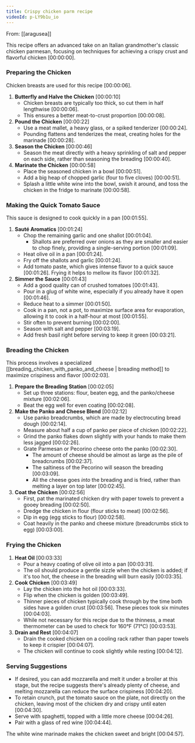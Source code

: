```yaml
---
title: Crispy chicken parm recipe
videoId: p-LY9b1u_io
---
```


From: [[aragusea]] <br/> 

This recipe offers an advanced take on an Italian grandmother's classic chicken parmesan, focusing on techniques for achieving a crispy crust and flavorful chicken <a class="yt-timestamp" data-t="00:00:00">[00:00:00]</a>.

### Preparing the Chicken

Chicken breasts are used for this recipe <a class="yt-timestamp" data-t="00:00:06">[00:00:06]</a>.

1.  **Butterfly and Halve the Chicken** <a class="yt-timestamp" data-t="00:00:10">[00:00:10]</a>
    *   Chicken breasts are typically too thick, so cut them in half lengthwise <a class="yt-timestamp" data-t="00:00:06">[00:00:06]</a>.
    *   This ensures a better meat-to-crust proportion <a class="yt-timestamp" data-t="00:00:08">[00:00:08]</a>.
2.  **Pound the Chicken** <a class="yt-timestamp" data-t="00:00:22">[00:00:22]</a>
    *   Use a meat mallet, a heavy glass, or a spiked tenderizer <a class="yt-timestamp" data-t="00:00:24">[00:00:24]</a>.
    *   Pounding flattens and tenderizes the meat, creating holes for the marinade <a class="yt-timestamp" data-t="00:00:28">[00:00:28]</a>.
3.  **Season the Chicken** <a class="yt-timestamp" data-t="00:00:46">[00:00:46]</a>
    *   Season the meat directly with a heavy sprinkling of salt and pepper on each side, rather than seasoning the breading <a class="yt-timestamp" data-t="00:00:40">[00:00:40]</a>.
4.  **Marinate the Chicken** <a class="yt-timestamp" data-t="00:00:58">[00:00:58]</a>
    *   Place the seasoned chicken in a bowl <a class="yt-timestamp" data-t="00:00:51">[00:00:51]</a>.
    *   Add a big heap of chopped garlic (four to five cloves) <a class="yt-timestamp" data-t="00:00:51">[00:00:51]</a>.
    *   Splash a little white wine into the bowl, swish it around, and toss the chicken in the fridge to marinate <a class="yt-timestamp" data-t="00:00:58">[00:00:58]</a>.

### Making the Quick Tomato Sauce

This sauce is designed to cook quickly in a pan <a class="yt-timestamp" data-t="00:01:55">[00:01:55]</a>.

1.  **Sauté Aromatics** <a class="yt-timestamp" data-t="00:01:24">[00:01:24]</a>
    *   Chop the remaining garlic and one shallot <a class="yt-timestamp" data-t="00:01:04">[00:01:04]</a>.
        *   Shallots are preferred over onions as they are smaller and easier to chop finely, providing a single-serving portion <a class="yt-timestamp" data-t="00:01:09">[00:01:09]</a>.
    *   Heat olive oil in a pan <a class="yt-timestamp" data-t="00:01:24">[00:01:24]</a>.
    *   Fry off the shallots and garlic <a class="yt-timestamp" data-t="00:01:24">[00:01:24]</a>.
    *   Add tomato paste, which gives intense flavor to a quick sauce <a class="yt-timestamp" data-t="00:01:26">[00:01:26]</a>. Frying it helps to mellow its flavor <a class="yt-timestamp" data-t="00:01:32">[00:01:32]</a>.
2.  **Simmer the Sauce** <a class="yt-timestamp" data-t="00:01:43">[00:01:43]</a>
    *   Add a good quality can of crushed tomatoes <a class="yt-timestamp" data-t="00:01:43">[00:01:43]</a>.
    *   Pour in a glug of white wine, especially if you already have it open <a class="yt-timestamp" data-t="00:01:46">[00:01:46]</a>.
    *   Reduce heat to a simmer <a class="yt-timestamp" data-t="00:01:50">[00:01:50]</a>.
    *   Cook in a pan, not a pot, to maximize surface area for evaporation, allowing it to cook in a half-hour at most <a class="yt-timestamp" data-t="00:01:55">[00:01:55]</a>.
    *   Stir often to prevent burning <a class="yt-timestamp" data-t="00:02:00">[00:02:00]</a>.
    *   Season with salt and pepper <a class="yt-timestamp" data-t="00:03:19">[00:03:19]</a>.
    *   Add fresh basil right before serving to keep it green <a class="yt-timestamp" data-t="00:03:21">[00:03:21]</a>.

### Breading the Chicken

This process involves a specialized [[breading_chicken_with_panko_and_cheese | breading method]] to maximize crispiness and flavor <a class="yt-timestamp" data-t="00:02:03">[00:02:03]</a>.

1.  **Prepare the Breading Station** <a class="yt-timestamp" data-t="00:02:05">[00:02:05]</a>
    *   Set up three stations: flour, beaten egg, and the panko/cheese mixture <a class="yt-timestamp" data-t="00:02:06">[00:02:06]</a>.
    *   Beat the egg well for even coating <a class="yt-timestamp" data-t="00:02:08">[00:02:08]</a>.
2.  **Make the Panko and Cheese Blend** <a class="yt-timestamp" data-t="00:02:12">[00:02:12]</a>
    *   Use panko breadcrumbs, which are made by electrocuting bread dough <a class="yt-timestamp" data-t="00:02:14">[00:02:14]</a>.
    *   Measure about half a cup of panko per piece of chicken <a class="yt-timestamp" data-t="00:02:22">[00:02:22]</a>.
    *   Grind the panko flakes down slightly with your hands to make them less jagged <a class="yt-timestamp" data-t="00:02:26">[00:02:26]</a>.
    *   Grate Parmesan or Pecorino cheese onto the panko <a class="yt-timestamp" data-t="00:02:30">[00:02:30]</a>.
        *   The amount of cheese should be almost as large as the pile of breadcrumbs <a class="yt-timestamp" data-t="00:02:37">[00:02:37]</a>.
        *   The saltiness of the Pecorino will season the breading <a class="yt-timestamp" data-t="00:03:09">[00:03:09]</a>.
        *   All the cheese goes *into* the breading and is fried, rather than melting a layer on top later <a class="yt-timestamp" data-t="00:02:45">[00:02:45]</a>.
3.  **Coat the Chicken** <a class="yt-timestamp" data-t="00:02:56">[00:02:56]</a>
    *   First, pat the marinated chicken dry with paper towels to prevent a gooey breading <a class="yt-timestamp" data-t="00:02:50">[00:02:50]</a>.
    *   Dredge the chicken in flour (flour sticks to meat) <a class="yt-timestamp" data-t="00:02:56">[00:02:56]</a>.
    *   Dip in egg (egg sticks to flour) <a class="yt-timestamp" data-t="00:02:58">[00:02:58]</a>.
    *   Coat heavily in the panko and cheese mixture (breadcrumbs stick to egg) <a class="yt-timestamp" data-t="00:03:00">[00:03:00]</a>.

### Frying the Chicken

1.  **Heat Oil** <a class="yt-timestamp" data-t="00:03:33">[00:03:33]</a>
    *   Pour a heavy coating of olive oil into a pan <a class="yt-timestamp" data-t="00:03:31">[00:03:31]</a>.
    *   The oil should produce a gentle sizzle when the chicken is added; if it's too hot, the cheese in the breading will burn easily <a class="yt-timestamp" data-t="00:03:35">[00:03:35]</a>.
2.  **Cook Chicken** <a class="yt-timestamp" data-t="00:03:49">[00:03:49]</a>
    *   Lay the chicken into the hot oil <a class="yt-timestamp" data-t="00:03:33">[00:03:33]</a>.
    *   Flip when the chicken is golden <a class="yt-timestamp" data-t="00:03:49">[00:03:49]</a>.
    *   Thinner pieces of chicken typically cook through by the time both sides have a golden crust <a class="yt-timestamp" data-t="00:03:56">[00:03:56]</a>. These pieces took six minutes <a class="yt-timestamp" data-t="00:04:03">[00:04:03]</a>.
    *   While not necessary for this recipe due to the thinness, a meat thermometer can be used to check for 160°F (71°C) <a class="yt-timestamp" data-t="00:03:53">[00:03:53]</a>.
3.  **Drain and Rest** <a class="yt-timestamp" data-t="00:04:07">[00:04:07]</a>
    *   Drain the cooked chicken on a cooling rack rather than paper towels to keep it crispier <a class="yt-timestamp" data-t="00:04:07">[00:04:07]</a>.
    *   The chicken will continue to cook slightly while resting <a class="yt-timestamp" data-t="00:04:12">[00:04:12]</a>.

### Serving Suggestions

*   If desired, you can add mozzarella and melt it under a broiler at this stage, but the recipe suggests there's already plenty of cheese, and melting mozzarella can reduce the surface crispiness <a class="yt-timestamp" data-t="00:04:20">[00:04:20]</a>.
*   To retain crunch, put the tomato sauce on the plate, not directly on the chicken, leaving most of the chicken dry and crispy until eaten <a class="yt-timestamp" data-t="00:04:30">[00:04:30]</a>.
*   Serve with spaghetti, topped with a little more cheese <a class="yt-timestamp" data-t="00:04:26">[00:04:26]</a>.
*   Pair with a glass of red wine <a class="yt-timestamp" data-t="00:04:44">[00:04:44]</a>.

The white wine marinade makes the chicken sweet and bright <a class="yt-timestamp" data-t="00:04:57">[00:04:57]</a>.